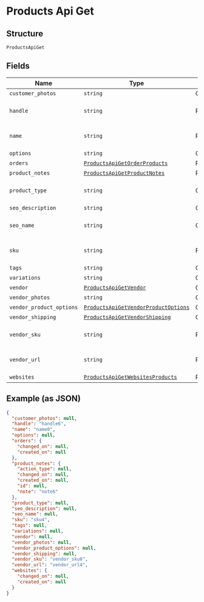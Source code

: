 
# Products Api Get

## Structure

`ProductsApiGet`

## Fields

| Name | Type | Tags | Description |
|  --- | --- | --- | --- |
| `customer_photos` | `string` | Optional | - |
| `handle` | `string` | Required | **Constraints**: *Maximum Length*: `200` |
| `name` | `string` | Required | **Constraints**: *Maximum Length*: `50` |
| `options` | `string` | Optional | - |
| `orders` | [`ProductsApiGetOrderProducts`](/doc/models/products-api-get-order-products.md) | Required | - |
| `product_notes` | [`ProductsApiGetProductNotes`](/doc/models/products-api-get-product-notes.md) | Required | - |
| `product_type` | `string` | Optional | **Constraints**: *Maximum Length*: `50` |
| `seo_description` | `string` | Optional | - |
| `seo_name` | `string` | Optional | **Constraints**: *Maximum Length*: `50` |
| `sku` | `string` | Required | **Constraints**: *Maximum Length*: `200` |
| `tags` | `string` | Optional | - |
| `variations` | `string` | Optional | - |
| `vendor` | [`ProductsApiGetVendor`](/doc/models/products-api-get-vendor.md) | Optional | - |
| `vendor_photos` | `string` | Optional | - |
| `vendor_product_options` | [`ProductsApiGetVendorProductOptions`](/doc/models/products-api-get-vendor-product-options.md) | Optional | - |
| `vendor_shipping` | [`ProductsApiGetVendorShipping`](/doc/models/products-api-get-vendor-shipping.md) | Optional | - |
| `vendor_sku` | `string` | Required | **Constraints**: *Maximum Length*: `200` |
| `vendor_url` | `string` | Required | **Constraints**: *Maximum Length*: `250` |
| `websites` | [`ProductsApiGetWebsitesProducts`](/doc/models/products-api-get-websites-products.md) | Required | - |

## Example (as JSON)

```json
{
  "customer_photos": null,
  "handle": "handle6",
  "name": "name0",
  "options": null,
  "orders": {
    "changed_on": null,
    "created_on": null
  },
  "product_notes": {
    "action_type": null,
    "changed_on": null,
    "created_on": null,
    "id": null,
    "note": "note6"
  },
  "product_type": null,
  "seo_description": null,
  "seo_name": null,
  "sku": "sku4",
  "tags": null,
  "variations": null,
  "vendor": null,
  "vendor_photos": null,
  "vendor_product_options": null,
  "vendor_shipping": null,
  "vendor_sku": "vendor_sku8",
  "vendor_url": "vendor_url4",
  "websites": {
    "changed_on": null,
    "created_on": null
  }
}
```

